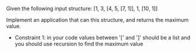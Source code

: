 Given the following input structure: [1, 3, [4, 5, [7, 1]], 1, [10, 1]]

Implement an application that can this structure, and returns the maximum value.

* Constraint 1: in your code values between '[' and ']' should be a list and you should use recursion to find the maximum value